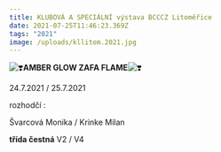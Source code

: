 ```yaml
---
title: KLUBOVÁ A SPECIÁLNÍ výstava BCCCZ Litoměřice
date: 2021-07-25T11:46:23.369Z
tags: "2021"
image: /uploads/kllitom.2021.jpg
---
```

![❣️](https://static.xx.fbcdn.net/images/emoji.php/v9/teb/1/16/2763.png)**AMBER GLOW ZAFA FLAME**![❣️](https://static.xx.fbcdn.net/images/emoji.php/v9/teb/1/16/2763.png)

24.7.2021 / 25.7.2021

rozhodčí : 

Švarcová Monika / Krinke Milan

**třída čestná** V2 / V4